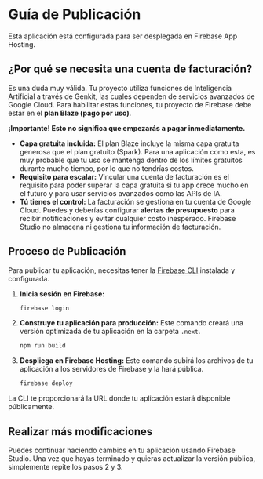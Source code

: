 # Guía de Publicación

Esta aplicación está configurada para ser desplegada en Firebase App Hosting.

## ¿Por qué se necesita una cuenta de facturación?

Es una duda muy válida. Tu proyecto utiliza funciones de Inteligencia Artificial a través de Genkit, las cuales dependen de servicios avanzados de Google Cloud. Para habilitar estas funciones, tu proyecto de Firebase debe estar en el **plan Blaze (pago por uso)**.

**¡Importante! Esto no significa que empezarás a pagar inmediatamente.**

*   **Capa gratuita incluida:** El plan Blaze incluye la misma capa gratuita generosa que el plan gratuito (Spark). Para una aplicación como esta, es muy probable que tu uso se mantenga dentro de los límites gratuitos durante mucho tiempo, por lo que no tendrías costos.
*   **Requisito para escalar:** Vincular una cuenta de facturación es el requisito para poder superar la capa gratuita si tu app crece mucho en el futuro y para usar servicios avanzados como las APIs de IA.
*   **Tú tienes el control:** La facturación se gestiona en tu cuenta de Google Cloud. Puedes y deberías configurar **alertas de presupuesto** para recibir notificaciones y evitar cualquier costo inesperado. Firebase Studio no almacena ni gestiona tu información de facturación.

## Proceso de Publicación

Para publicar tu aplicación, necesitas tener la [Firebase CLI](https://firebase.google.com/docs/cli) instalada y configurada.

1.  **Inicia sesión en Firebase:**
    ```bash
    firebase login
    ```

2.  **Construye tu aplicación para producción:**
    Este comando creará una versión optimizada de tu aplicación en la carpeta `.next`.
    ```bash
    npm run build
    ```

3.  **Despliega en Firebase Hosting:**
    Este comando subirá los archivos de tu aplicación a los servidores de Firebase y la hará pública.
    ```bash
    firebase deploy
    ```

La CLI te proporcionará la URL donde tu aplicación estará disponible públicamente.

## Realizar más modificaciones

Puedes continuar haciendo cambios en tu aplicación usando Firebase Studio. Una vez que hayas terminado y quieras actualizar la versión pública, simplemente repite los pasos 2 y 3.